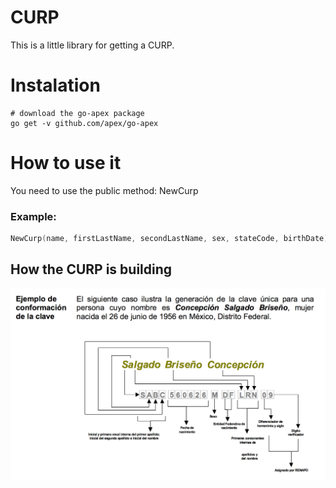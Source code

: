 # CURP

This is a little library for getting a CURP.

# Instalation

```shell
# download the go-apex package
go get -v github.com/apex/go-apex
```

# How to use it
You need to use the public method: NewCurp

### Example: 

```go
NewCurp(name, firstLastName, secondLastName, sex, stateCode, birthDate)
```

## How the CURP is building

![CURP](https://github.com/israelb/curp/blob/master/assets/curp-example.png)
